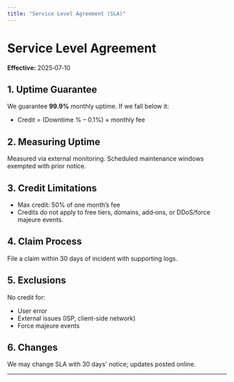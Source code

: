 ```yaml
---
title: "Service Level Agreement (SLA)"
---
```


# Service Level Agreement

**Effective:** 2025‑07‑10

## 1. Uptime Guarantee  
We guarantee **99.9%** monthly uptime. If we fall below it:
- Credit = (Downtime % – 0.1%) × monthly fee

## 2. Measuring Uptime  
Measured via external monitoring. Scheduled maintenance windows exempted with prior notice.

## 3. Credit Limitations  
- Max credit: 50% of one month’s fee  
- Credits do not apply to free tiers, domains, add‑ons, or DDoS/force majeure events.

## 4. Claim Process  
File a claim within 30 days of incident with supporting logs.

## 5. Exclusions  
No credit for:
- User error  
- External issues (ISP, client-side network)  
- Force majeure events

## 6. Changes  
We may change SLA with 30 days' notice; updates posted online.

---


